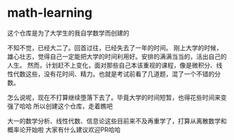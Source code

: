 # math-learning
这个仓库是为了大学生的我自学数学而创建的


不知不觉，已经大二了。回首过往，已经失去了一年的时间。
刚上大学的时候，雄心壮志，觉得自己一定能把大学的时间利用好。安排的满满当当的，活出自己的人生。
然而，计划赶不上变化，面对那些自己本该重视的课程，像是微积分、线性代数这些，没有花时间、精力。也就是考试前看了几道题，混了一个不错的分数。

怎么说呢，现在不打算继续堕落下去了。毕竟大学的时间短暂，也得花些时间来变强了哈哈
所以创建这个仓库，走着瞧吧

大一的数学分析、线性代数、信息论这些目前来不及再重学了，打算从离散数学和概率论开始啦
大家有什么建议欢迎PR哈哈
